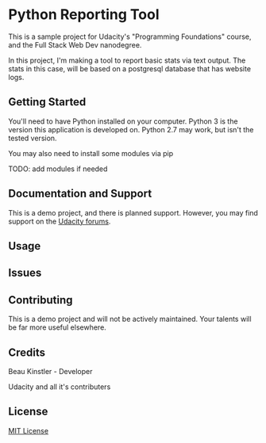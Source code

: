 Python Reporting Tool
================

This is a sample project for Udacity's "Programming Foundations" course, and the Full Stack Web Dev nanodegree.

In this project, I'm making a tool to report basic stats via text output.  The stats in this case, will be based on a postgresql database that has website logs.

Getting Started
---------------

You'll need to have Python installed on your computer. Python 3 is the version this application is developed on. Python 2.7 may work, but isn't the tested version.

You may also need to install some modules via pip

TODO: add modules if needed

Documentation and Support
-------------------------

This is a demo project, and there is planned support. However, you may find support on the [Udacity forums](https://discussions.udacity.com/).

Usage
-----
<!-- 
1. Download and unzip the files in this [zip file](https://github.com/beaukinstler/ud036_StarterCode/archive/master.zip), or clone with `$ git clone git@github.com:beaukinstler/ud036_StarterCode.git`
1. `cd` into the 'ud036_StarterCode' folder.
1. Edit the "entertainment_center.py" file.
    * The movies can be changed in the `make_list_of_movies()` function.
    * NOTE: You must create a Movie() object for each movie that you want to include.
1. Ensure all the movie instances have also been added to the `movies_list` array, if you want them show up on the web page.
1. run the entertainment_center.py file.
    * In most steups, with python installed, you should be able to run this command from the folder with this code
        > `$ python entertainment_center.py`
    * This will run the code, create a `fresh_tomatoes.html` file in the working directory, and launch a web browser to read the file. -->

Issues
------

Contributing
------------

This is a demo project and will not be actively maintained. Your talents will be far more useful elsewhere.

Credits
-------

Beau Kinstler - Developer

Udacity and all it's contributers

License
-------

[MIT License](https://opensource.org/licenses/mit-license)
